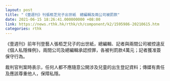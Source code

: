 ```yaml
---
layout: post
title: "《壹週刊》刊張栢芝兒子出世紙　總編輯及兩公司被罰款"
date: 2021-06-15 18:26:41.000000000 +08:00
link: https://news.rthk.hk/rthk/ch/component/k2/1595986-20210615.htm
categories: rthk
---
```


《壹週刊》前年刊登藝人張栢芝兒子的出世紙，總編輯、記者與兩間公司被控違反《個人私隱條例》，兩間公司及總編輯承認控罪，各被判罰款4萬元；記者獲准簽保守行為。

裁判官判案時表示，任何人都不應隨意公開涉及兒童的出生登記資料；傳媒有責任及應該尊重他人，保障私隱。
